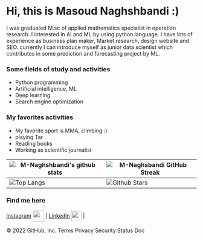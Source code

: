 # Hi, this is **Masoud Naghshbandi** :) 
I was graduated M.sc of applied mathematics specialist in operation research. I interested in AI and ML by using python language. I have lots of experience as business plan maker, Market research, design website and SEO.
currently I can introduce myself as junior data scientist which contributes in some prediction and forecasting project by ML.


### Some fields of study and activities 
- Python programming
- Artificial intelligence, ML
- Deep learning
- Search engine optimization

### My favorites activities
- My favorite sport is MMA, climbing :)
- playing Tar
- Reading books
- Working as scientific journalist



| ![M-Naghshbandi's github stats](https://github-readme-stats.vercel.app/api?username=M-Naghshbandi&show_icons=true&theme=tokyonight) | ![M-Naghsbandi GitHub Streak](https://github-readme-streak-stats.herokuapp.com/?user=M-Naghshbandi&theme=tokyonight) |
| --- | --- |
| ![Top Langs](https://github-readme-stats.vercel.app/api/top-langs/?username=M-Naghshbandi&theme=tokyonight) | ![Github Stars](https://github-readme-stats.vercel.app/api?username=M-Naghshbandi&show_icons=true&locale=en&count_private=true&hide_rank=true&custom_title=My%20GitHub%20Stats&disable_animations=true&theme=tokyonight) |

### Find me here 
[Instagram](https://www.instagram.com/zana.naghsh) <a href = 'https://www.instagram.com/zana.naghsh'> <img width = '30px' align= 'center' src="https://raw.githubusercontent.com/rahulbanerjee26/githubAboutMeGenerator/main/icons/instagram.svg"/></a> | 
[LinkedIn](https://www.linkedin.com/in/masoudnaghshbandi/) <a href = 'https://www.linkedin.com/in/masoudnaghshbandi/'> <img width = '27px' align= 'center' src="https://raw.githubusercontent.com/rahulbanerjee26/githubAboutMeGenerator/main/icons/linked-in-alt.svg"/></a> |


© 2022 GitHub, Inc.
Terms
Privacy
Security
Status
Doc
